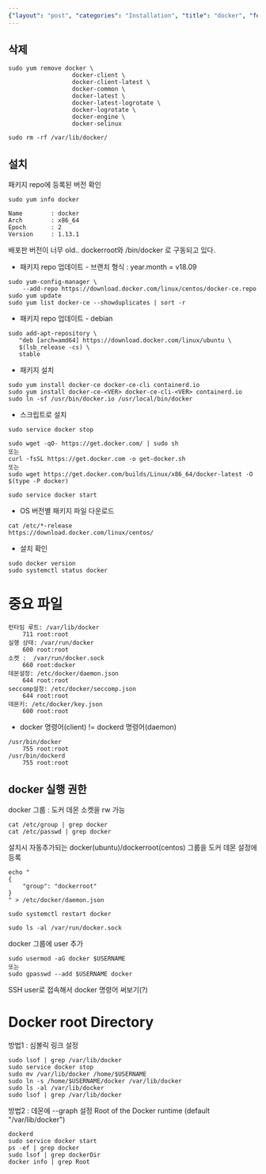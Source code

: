 ```yaml
---
{"layout": "post", "categories": "Installation", "title": "docker", "feature-img": "assets/img/feature_img.png"}
---
```

## 삭제
```
sudo yum remove docker \
                  docker-client \
                  docker-client-latest \
                  docker-common \
                  docker-latest \
                  docker-latest-logrotate \
                  docker-logrotate \
                  docker-engine \
                  docker-selinux

sudo rm -rf /var/lib/docker/
```

## 설치
패키지 repo에 등록된 버전 확인
```
sudo yum info docker

Name        : docker
Arch        : x86_64
Epoch       : 2
Version     : 1.13.1
```
배포판 버전이 너무 old.. dockerroot와 /bin/docker 로 구동되고 있다.

* 패키지 repo 업데이트 - 브랜치 형식 : year.month = v18.09
```
sudo yum-config-manager \
    --add-repo https://download.docker.com/linux/centos/docker-ce.repo
sudo yum update
sudo yum list docker-ce --showduplicates | sort -r
```

* 패키지 repo 업데이트 - debian
```
sudo add-apt-repository \
   "deb [arch=amd64] https://download.docker.com/linux/ubuntu \
   $(lsb_release -cs) \
   stable
```

* 패키지 설치
```
sudo yum install docker-ce docker-ce-cli containerd.io
sudo yum install docker-ce-<VER> docker-ce-cli-<VER> containerd.io
sudo ln -sf /usr/bin/docker.io /usr/local/bin/docker
```

* 스크립트로 설치
```
sudo service docker stop

sudo wget -qO- https://get.docker.com/ | sudo sh
또는
curl -fsSL https://get.docker.com -o get-docker.sh
또는
sudo wget https://get.docker.com/builds/Linux/x86_64/docker-latest -O $(type -P docker)

sudo service docker start
```

* OS 버전별 패키지 파일 다운로드
```
cat /etc/*-release
https://download.docker.com/linux/centos/
```

* 설치 확인
```
sudo docker version
sudo systemctl status docker
```

# 중요 파일
```
런타임 루트: /var/lib/docker
	711 root:root
실행 상태: /var/run/docker
	600 root:root
소켓 :  /var/run/docker.sock
	660 root:docker
데몬설정: /etc/docker/daemon.json
	644 root:root
seccomp설정: /etc/docker/seccomp.json
	644 root:root
데몬키: /etc/docker/key.json
	600 root:root
```

* docker 명령어(client) != dockerd 명령어(daemon)
```
/usr/bin/docker
	755 root:root
/usr/bin/dockerd
	755 root:root
```

## docker 실행 권한
docker 그룹 : 도커 데몬 소켓을 rw 가능
```
cat /etc/group | grep docker
cat /etc/passwd | grep docker
```
설치시 자동추가되는 docker(ubuntu)/dockerroot(centos) 그룹을 도커 데몬 설정에 등록
```
echo "
{
    "group": "dockerroot"
}
" > /etc/docker/daemon.json

sudo systemctl restart docker

sudo ls -al /var/run/docker.sock
```
docker 그룹에 user 추가 
```
sudo usermod -aG docker $USERNAME
또는
sudo gpasswd --add $USERNAME docker
```
SSH user로 접속해서 docker 명령어 써보기(?)

# Docker root Directory
방법1 : 심볼릭 링크 설정
```
sudo lsof | grep /var/lib/docker
sudo service docker stop
sudo mv /var/lib/docker /home/$USERNAME
sudo ln -s /home/$USERNAME/docker /var/lib/docker
sudo ls -al /var/lib/docker
sudo lsof | grep /var/lib/docker
```
방법2 : 데몬에 --graph 설정 Root of the Docker runtime (default "/var/lib/docker")
```
dockerd 
sudo service docker start
ps -ef | grep docker
sudo lsof | grep dockerDir
docker info | grep Root
```



